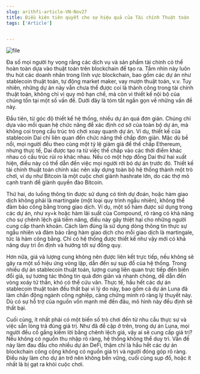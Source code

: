 ```yaml
---
slug: arithfi-article-VN-Nov27
title: Điều kiện tiên quyết cho sự hiệu quả của Tài chính Thuật toán 
tags: ['Article']


---
```


![file](https://nftstorage.link/ipfs/bafkreiclrtwbfuqegljizwklkyxwgfoazfb66umu2eattqxzvkccq3cjve)

Đa số mọi người hy vọng rằng các dịch vụ và sản phẩm tài chính có thể hoàn toàn dựa vào thuật toán trên blockchain để tạo ra. Tầm nhìn này luôn thu hút các doanh nhân trong lĩnh vực blockchain, bao gồm các dự án như stablecoin thuật toán, tự động market maker, vay mượn thuật toán, v.v. Tuy nhiên, những dự án này vẫn chưa thể được coi là thành công trong tài chính thuật toán, không chỉ vì quy mô hạn chế, mà còn vì thiết kế nội bộ của chúng tồn tại một số vấn đề. Dưới đây là tóm tắt ngắn gọn về những vấn đề này.

Đầu tiên, từ góc độ thiết kế hệ thống, nhiều dự án quá đơn giản. Chúng chỉ dựa vào mối quan hệ chức năng để xác định cơ sở của toàn bộ dự án, mà không coi trọng cấu trúc trò chơi xoay quanh dự án. Ví dụ, thiết kế của stablecoin Dai chỉ liên quan đến chức năng thế chấp đơn giản. Mặc dù bề nổi, mọi người đều theo cùng một tỷ lệ giảm giá để thế chấp Ethereum, nhưng thực tế, Dai được tạo ra từ việc thế chấp vào các thời điểm khác nhau có cấu trúc rủi ro khác nhau. Nếu có một hợp đồng Dai thứ hai xuất hiện, điều này có thể dẫn đến việc mọi người rời bỏ dự án trước đó. Thiết kế tài chính thuật toán chính xác nên xây dựng toàn bộ hệ thống thành một trò chơi, ví dụ như Bitcoin là một cuộc chơi giành hashrate lớn, do các thợ mỏ cạnh tranh để giành quyền đào Bitcoin.

Thứ hai, do luồng thông tin được sử dụng có tính dự đoán, hoặc hàm giao dịch không phải là martingale (một loại quy trình ngẫu nhiên), không thể đảm bảo công bằng trong giao dịch. Ví dụ, một số hàm được sử dụng trong các dự án, như xy=k hoặc hàm lãi suất của Compound, rõ ràng có khả năng cho sự chênh lệch giá tiềm năng, điều này gây thiệt hại cho những người cung cấp thanh khoản. Cách làm đúng là sử dụng dòng thông tin thực sự ngẫu nhiên và đảm bảo rằng hàm giao dịch cho mỗi giao dịch là martingale, tức là hàm công bằng. Chỉ có hệ thống được thiết kế như vậy mới có khả năng duy trì ổn định và hướng tới sự đồng quy.

Hơn nữa, giá và lượng cung không nên được liên kết trực tiếp, nếu không sẽ gây ra một số hiệu ứng vòng lặp, dẫn đến sự sụp đổ của hệ thống. Trong nhiều dự án stablecoin thuật toán, lượng cung liên quan trực tiếp đến biến đổi giá, sự tương tác thông tin quá đơn giản và nhanh chóng, dễ dẫn đến vòng xoáy tử thần, khó có thể cứu vãn. Thực tế, hầu hết các dự án stablecoin thuật toán đều thất bại vì lý do này, bao gồm cả dự án Luna đã làm chấn động ngành công nghiệp, càng chứng minh rõ ràng lý thuyết này. Dù có sự hỗ trợ của nguồn vốn mạnh mẽ đến đâu, mô hình này đều định sẽ thất bại.

Cuối cùng, ít nhất phải có một biến số trò chơi đến từ nhu cầu thực sự và việc sẵn lòng trả đúng giá trị. Như đã đề cập ở trên, trong dự án Luna, mọi người đều cố gắng kiếm lời bằng chênh lệch giá, vậy ai sẽ cung cấp giá trị? Nếu không có nguồn thu nhập rõ ràng, hệ thống không thể duy trì. Vấn đề này làm đau đầu cho nhiều dự án DeFi, thậm chí là hầu hết các dự án blockchain công cộng không có nguồn giá trị và người đóng góp rõ ràng. Điều này làm cho dự án trở nên không bền vững, cuối cùng sụp đổ, hoặc ít nhất là bị gạt ra khỏi cuộc chơi.
